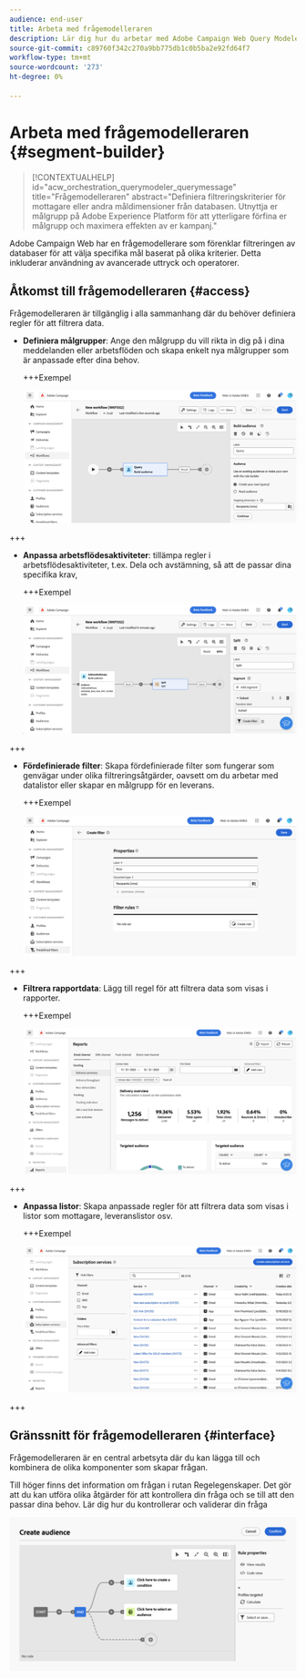 ```yaml
---
audience: end-user
title: Arbeta med frågemodelleraren
description: Lär dig hur du arbetar med Adobe Campaign Web Query Modeler.
source-git-commit: c89760f342c270a9bb775db1c0b5ba2e92fd64f7
workflow-type: tm+mt
source-wordcount: '273'
ht-degree: 0%

---
```


# Arbeta med frågemodelleraren {#segment-builder}


>[!CONTEXTUALHELP]
>id="acw_orchestration_querymodeler_querymessage"
>title="Frågemodelleraren"
>abstract="Definiera filtreringskriterier för mottagare eller andra måldimensioner från databasen. Utnyttja er målgrupp på Adobe Experience Platform för att ytterligare förfina er målgrupp och maximera effekten av er kampanj."

Adobe Campaign Web har en frågemodellerare som förenklar filtreringen av databaser för att välja specifika mål baserat på olika kriterier. Detta inkluderar användning av avancerade uttryck och operatorer.

## Åtkomst till frågemodelleraren {#access}

Frågemodelleraren är tillgänglig i alla sammanhang där du behöver definiera regler för att filtrera data.

* **Definiera målgrupper**: Ange den målgrupp du vill rikta in dig på i dina meddelanden eller arbetsflöden och skapa enkelt nya målgrupper som är anpassade efter dina behov.

  +++Exempel

  ![](assets/access-audience.png)

+++

* **Anpassa arbetsflödesaktiviteter**: tillämpa regler i arbetsflödesaktiviteter, t.ex. Dela och avstämning, så att de passar dina specifika krav,

  +++Exempel

  ![](assets/access-workflow.png)

+++

<!--* **Dynamize content**: make your content dynamic by creating conditions that define which content should be displayed to different recipients, ensuring personalized and relevant messaging.

    +++Example

    ![](assets/access-audience.png)

    +++
-->

* **Fördefinierade filter**: Skapa fördefinierade filter som fungerar som genvägar under olika filtreringsåtgärder, oavsett om du arbetar med datalistor eller skapar en målgrupp för en leverans.

  +++Exempel

  ![](assets/access-predefined-filter.png)

+++

* **Filtrera rapportdata**: Lägg till regel för att filtrera data som visas i rapporter.

  +++Exempel

  ![](assets/access-reports.png)

+++

* **Anpassa listor**: Skapa anpassade regler för att filtrera data som visas i listor som mottagare, leveranslistor osv.

  +++Exempel

  ![](assets/access-lists.png)

+++

## Gränssnitt för frågemodelleraren {#interface}

Frågemodelleraren är en central arbetsyta där du kan lägga till och kombinera de olika komponenter som skapar frågan.

Till höger finns det information om frågan i rutan Regelegenskaper. Det gör att du kan utföra olika åtgärder för att kontrollera din fråga och se till att den passar dina behov. Lär dig hur du kontrollerar och validerar din fråga

![](assets/query-interface.png)
